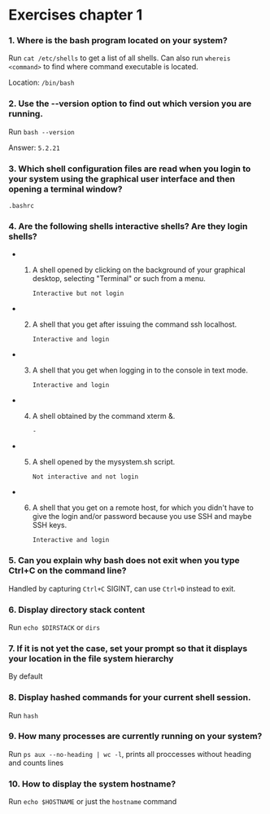 # Exercises chapter 1
### 1. Where is the **bash** program located on your system?
Run `cat /etc/shells` to get a list of all shells.
Can also run `whereis <command>` to find where command executable is located.

Location: `/bin/bash`

### 2. Use the **--version** option to find out which version you are running.
Run `bash --version`

Answer: `5.2.21`

### 3. Which shell configuration files are read when you login to your system using the graphical user interface and then opening a terminal window?
`.bashrc`

### 4. Are the following shells interactive shells? Are they login shells?
- 1. A shell opened by clicking on the background of your graphical desktop, selecting "Terminal" or such from a menu.

        `Interactive but not login`
- 2. A shell that you get after issuing the command ssh localhost.

        `Interactive and login`
- 3. A shell that you get when logging in to the console in text mode.

        `Interactive and login`
- 4. A shell obtained by the command xterm &.

        `-`
- 5. A shell opened by the mysystem.sh script.

        `Not interactive and not login`
- 6. A shell that you get on a remote host, for which you didn't have to give the login and/or password because you use SSH and maybe SSH keys.

        `Interactive and login`

### 5. Can you explain why **bash** does not exit when you type **Ctrl+C** on the command line?
Handled by capturing `Ctrl+C` SIGINT, can use `Ctrl+D` instead to exit.

### 6. Display directory stack content
Run `echo $DIRSTACK` or `dirs`

### 7. If it is not yet the case, set your prompt so that it displays your location in the file system hierarchy
By default

### 8. Display hashed commands for your current shell session.
Run `hash`

### 9. How many processes are currently running on your system?
Run `ps aux --no-heading | wc -l`, prints all proccesses without heading and counts lines

### 10. How to display the system hostname?
Run `echo $HOSTNAME` or just the `hostname` command